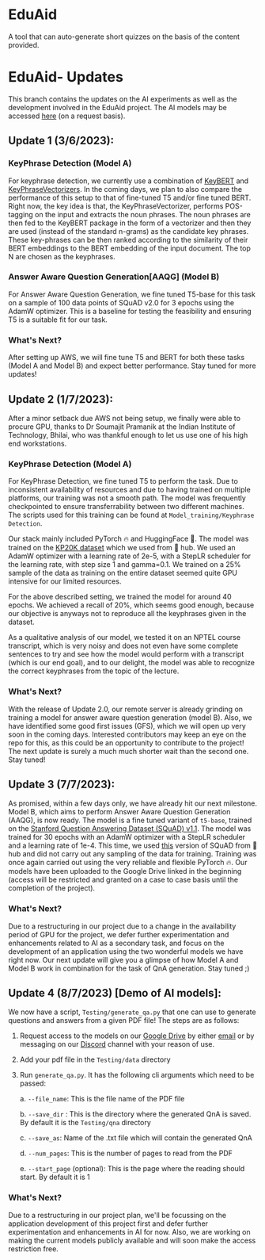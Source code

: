 # EduAid
A tool that can auto-generate short quizzes on the basis of the content provided.
# EduAid- Updates
This branch contains the updates on the AI experiments as well as the development involved in the EduAid project. The AI models may be accessed [here](https://drive.google.com/drive/folders/12Srtnl8zqjO3_MEP85t6X44alc7AGcol?usp=sharing) (on a request basis). 

## Update 1 (3/6/2023): 
### KeyPhrase Detection (Model A)
For keyphrase detection, we currently use a combination of [KeyBERT](https://github.com/MaartenGr/KeyBERT) and [KeyPhraseVectorizers](https://github.com/TimSchopf/KeyphraseVectorizers).
In the coming days, we plan to also compare the performance of this setup to that of fine-tuned T5 and/or fine tuned BERT. Right now, the key idea is that, the KeyPhraseVectorizer,
performs POS-tagging on the input and extracts the noun phrases. The noun phrases are then fed to the KeyBERT package in the form of a vectorizer and then they are used 
(instead of the standard n-grams) as the candidate key phrases. These key-phrases can be then ranked according to the similarity of their BERT embeddings to the BERT embedding
of the input document. The top N are chosen as the keyphrases. 

### Answer Aware Question Generation[AAQG] (Model B)
For Answer Aware Question Generation, we fine tuned T5-base for this task on a sample of 100 data points of SQuAD v2.0 for 3 epochs using the AdamW optimizer. This is a baseline
for testing the feasibility and ensuring T5 is a suitable fit for our task.
### What's Next?

After setting up AWS, we will fine tune T5 and BERT for both these tasks (Model A and Model B) and expect better performance. Stay tuned for more updates!


## Update 2 (1/7/2023):
After a minor setback due AWS not being setup, we finally were able to procure GPU, thanks to Dr Soumajit Pramanik at the Indian Institute of Technology, Bhilai, who was thankful enough to let us use one of his high end workstations. 

### KeyPhrase Detection (Model A)

For KeyPhrase Detection, we fine tuned T5 to perform the task. Due to inconsistent availability of resources and due to having trained on multiple platforms, our training was not a smooth path. The model was frequently checkpointed to ensure transferrability between two different machines. The scripts used for this training can be found at ```Model_training/Keyphrase Detection```. 

Our stack mainly included PyTorch 🔥 and HuggingFace 🤗. 
The model was trained on the [KP20K dataset](https://huggingface.co/datasets/taln-ls2n/kp20k) which we used from 🤗 hub. We used an AdamW optimizer with a learning rate of 2e-5, with a StepLR scheduler for the learning rate, with step size 1 and gamma=0.1. We trained on a 25% sample of the data as training on the entire dataset seemed quite GPU intensive for our limited resources. 

For the above described setting, we trained the model for around 40 epochs. We achieved a recall of 20%, which seems good enough, because our objective is anyways not to reproduce all the keyphrases given in the dataset.

As a qualitative analysis of our model, we tested it on an NPTEL course transcript, which is very noisy and does not even have some complete sentences to try and see how the model would perform with a transcript (which is our end goal), and to our delight, the model was able to recognize the correct keyphrases from the topic of the lecture. 

### What's Next?
With the release of Update 2.0, our remote server is already grinding on training a model for answer aware question generation (model B). Also, we have identified some good first issues (GFS), which we will open up very soon in the coming days. Interested contributors may keep an eye on the repo for this, as this could be an opportunity to contribute to the project! The next update is surely a much much shorter wait than the second one. Stay tuned! 



## Update 3 (7/7/2023):

As promised, within a few days only, we have already hit our next milestone. Model B, which aims to perform Answer Aware Question Generation (AAQG), is now ready. The model is a fine tuned variant of `t5-base`, trained on the [Stanford Question Answering Dataset (SQuAD) v1.1](https://rajpurkar.github.io/SQuAD-explorer/explore/1.1/dev/). The model was trained for 30 epochs with an AdamW optimizer with a StepLR scheduler and a learning rate of 1e-4. This time, we used [this](https://huggingface.co/datasets/squad) version of SQuAD from 🤗 hub and did not carry out any sampling of the data for training. Training was once again carried out using the very reliable and flexible PyTorch 🔥. Our models have been uploaded to the Google Drive linked in the beginning (access will be restricted and granted on a case to case basis until the completion of the project). 

### What's Next?
Due to a restructuring in our project due to a change in the availability period of GPU for the project, we defer further experimentation and enhancements related to AI as a secondary task, and focus on the development of an application using the two wonderful models we have right now. Our next update will give you a glimpse of how Model A and Model B work in combination for the task of QnA generation. Stay tuned ;)


## Update 4 (8/7/2023) [Demo of AI models]:

We now have a script, `Testing/generate_qa.py` that one can use to generate questions and answers from a given PDF file! The steps are as follows:

1. Request access to the models on our [Google Drive](https://drive.google.com/drive/folders/12Srtnl8zqjO3_MEP85t6X44alc7AGcol?usp=sharing) by either [email](mailto:prarabdhshukla@iitbhilai.ac.in) or by messaging on our [Discord](https://discord.com/channels/1022871757289422898/1073262393670504589) channel with your reason of use. 

2. Add your pdf file in the `Testing/data` directory

3. Run `generate_qa.py`. It has the following cli arguments which need to be passed:

    a. `--file_name`: This is the file name of the PDF file

    b. `--save_dir` : This is the directory where the generated QnA is saved. By default it is the `Testing/qna` directory

    c. `--save_as`: Name of the .txt file which will contain the generated QnA

    d. `--num_pages`: This is the number of pages to read from the PDF

    e. `--start_page` (optional): This is the page where the reading should start. By default it is 1


### What's Next?
Due to a restructuring in our project plan, we'll be focussing on the application development of this project first and defer further experimentation and enhancements in AI for now. Also, we are working on making the current models publicly available and will soon make the access restriction free. 







